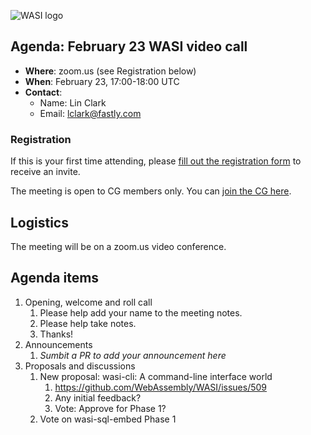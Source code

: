 ![WASI logo](https://raw.githubusercontent.com/WebAssembly/WASI/main/WASI.png)

## Agenda: February 23 WASI video call

- **Where**: zoom.us (see Registration below)
- **When**: February 23, 17:00-18:00 UTC
- **Contact**:
  - Name: Lin Clark
  - Email: lclark@fastly.com

### Registration

If this is your first time attending, please [fill out the registration form](https://docs.google.com/forms/d/e/1FAIpQLSdpO6Lp2L_dZ2_oiDgzjKx7pb7s2YYHjeSIyfHWZZGSKoZKWQ/viewform?usp=sf_link) to receive an invite.

The meeting is open to CG members only. You can [join the CG here](https://www.w3.org/community/webassembly/).

## Logistics

The meeting will be on a zoom.us video conference.

## Agenda items

1. Opening, welcome and roll call
    1. Please help add your name to the meeting notes.
    1. Please help take notes.
    1. Thanks!
1. Announcements
    1. _Sumbit a PR to add your announcement here_
1. Proposals and discussions
    1. New proposal: wasi-cli: A command-line interface world
        1. https://github.com/WebAssembly/WASI/issues/509
        1. Any initial feedback?
        1. Vote: Approve for Phase 1?
    1. Vote on wasi-sql-embed Phase 1
